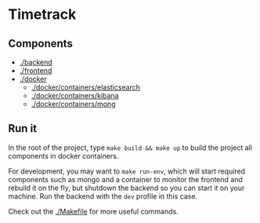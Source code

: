# Timetrack

## Components
- [./backend](backend)
- [./frontend](frontend)
- [./docker](docker)
  - [./docker/containers/elasticsearch](elasticsearch)
  - [./docker/containers/kibana](kibana)
  - [./docker/containers/mong](mongo)

## Run it
In the root of the project, type `make build && make up` to build the project all components in docker containers.

For development, you may want to `make run-env`, which will start required components such as mongo and a container to 
monitor the frontend and rebuild it on the fly, but shutdown the backend so you can start it on your machine. 
Run the backend with the `dev` profile in this case.

Check out the [./Makefile](Makefile) for more useful commands.
